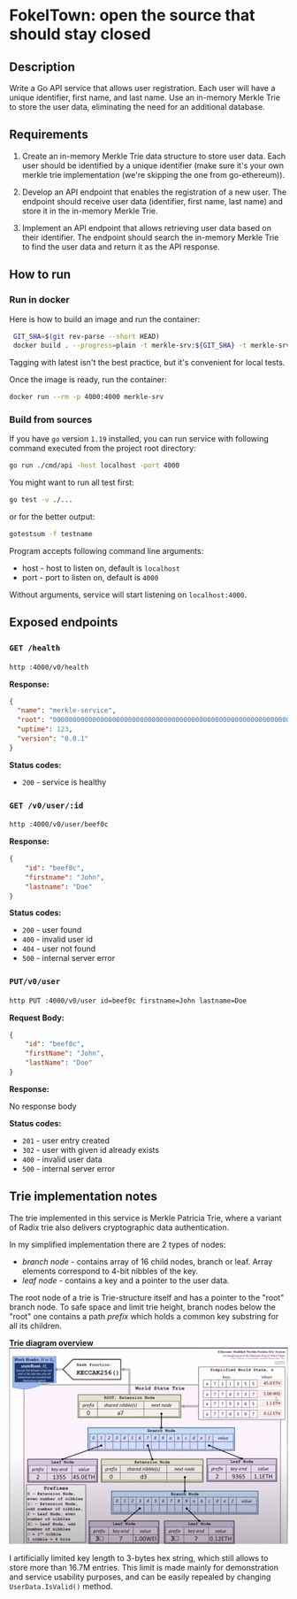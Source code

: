 # FokelTown: open the source that should stay closed

## Description 

Write a Go API service that allows user registration. Each user will have a unique identifier, first name, and last name. Use an in-memory Merkle Trie to store the user data, eliminating the need for an additional database.


## Requirements

1. Create an in-memory Merkle Trie data structure to store user data. Each user should be identified by a unique identifier (make sure it's your own merkle trie implementation (we're skipping the one from go-ethereum)).

2. Develop an API endpoint that enables the registration of a new user. The endpoint should receive user data (identifier, first name, last name) and store it in the in-memory Merkle Trie.

3. Implement an API endpoint that allows retrieving user data based on their identifier. The endpoint should search the in-memory Merkle Trie to find the user data and return it as the API response.


## How to run

### Run in docker

Here is how to build an image and run the container:
```bash
 GIT_SHA=$(git rev-parse --short HEAD)
 docker build . --progress=plain -t merkle-srv:${GIT_SHA} -t merkle-srv:latest
```
Tagging with latest isn't the best practice, but it's convenient for local tests.

Once the image is ready, run the container:
```bash
docker run --rm -p 4000:4000 merkle-srv
```

### Build from sources

If you have `go` version `1.19` installed, you can run service with following command executed from the project root directory:

```bash
go run ./cmd/api -host localhost -port 4000
```

You might want to run all test first:

```bash
go test -v ./...
```
or for the better output:
```bash
gotestsum -f testname
```

Program accepts following command line arguments:
- host - host to listen on, default is `localhost`
- port - port to listen on, default is `4000`

Without arguments, service will start listening on `localhost:4000`.


## Exposed endpoints

### `GET /health`

```bash
http :4000/v0/health
```

**Response:**

```json
{
  "name": "merkle-service",
  "root": "0000000000000000000000000000000000000000000000000000000000000000",
  "uptime": 123,
  "version": "0.0.1"
}
```

**Status codes:**
- `200` - service is healthy

### `GET /v0/user/:id`

```bash
http :4000/v0/user/beef0c
```

**Response:**

```json
{
    "id": "beef0c",
    "firstname": "John",
    "lastname": "Doe"
}
```
**Status codes:**
- `200` - user found
- `400` - invalid user id
- `404` - user not found
- `500` - internal server error


### `PUT/v0/user`

```bash
http PUT :4000/v0/user id=beef0c firstname=John lastname=Doe
```

**Request Body:**

```json
{
    "id": "beef0c",
    "firstName": "John",
    "lastName": "Doe"
}
```
**Response:**

No response body


**Status codes:**
- `201` - user entry created
- `302` - user with given id already exists
- `400` - invalid user data
- `500` - internal server error

## Trie implementation notes

The trie implemented in this service is Merkle Patricia Trie, where a variant of Radix trie also delivers cryptographic data authentication.

In my simplified implementation there are 2 types of nodes:
- _branch node_ - contains array of 16 child nodes, branch or leaf. Array elements correspond to 4-bit nibbles of the key.
- _leaf node_ - contains a key and a pointer to the user data.

The root node of a trie is Trie-structure itself and has a pointer to the "root" branch node. To safe space and limit trie height, branch nodes below the "root" one contains a path _prefix_ which holds a common key substring for all its children. 

**Trie diagram overview**
![Ptricia trie example](patricia_trie.png "Source: https://www.youtube.com/watch?v=QlawpoK4g5A")


I artificially limited key length to 3-bytes hex string, which still allows to store more than 16.7M entries.  This limit is made mainly for demonstration and service usability purposes, and can be easily repealed by changing `UserData.IsValid()` method.
